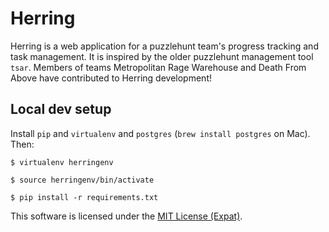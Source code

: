 # Herring

Herring is a web application for a puzzlehunt team's progress tracking and task management. It is inspired by the older puzzlehunt management tool `tsar`. Members of teams Metropolitan Rage Warehouse and Death From Above have contributed to Herring development!

## Local dev setup

Install `pip` and `virtualenv` and `postgres` (`brew install postgres` on Mac). Then:

`$ virtualenv herringenv`

`$ source herringenv/bin/activate`

`$ pip install -r requirements.txt`

This software is licensed under the [MIT License (Expat)](https://www.debian.org/legal/licenses/mit).
